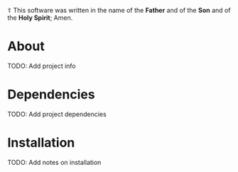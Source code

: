 ☦️ This software was written in the name of the __Father__ and of the __Son__ and of the __Holy Spirit__; Amen.

# About

TODO: Add project info

# Dependencies

TODO: Add project dependencies

# Installation

TODO: Add notes on installation
